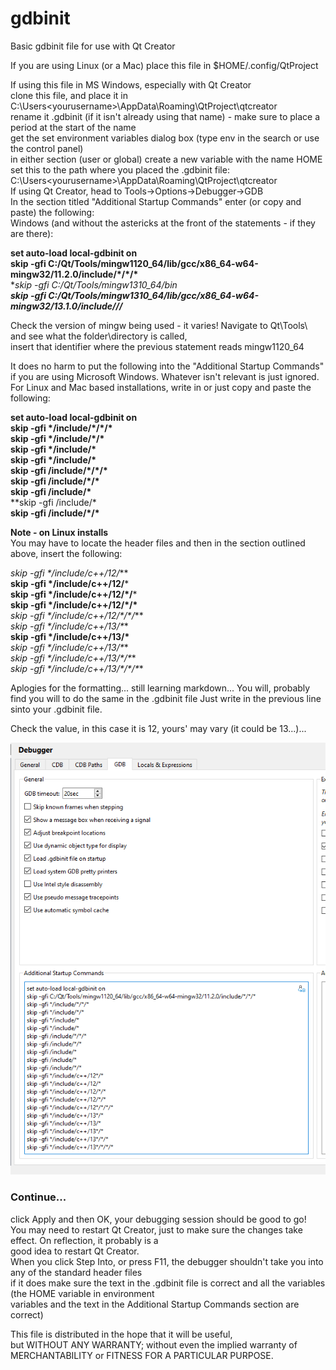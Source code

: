 # gdbinit
Basic gdbinit file for use with Qt Creator

If you are using Linux (or a Mac) place this file in $HOME/.config/QtProject  

If using this file in MS Windows, especially with Qt Creator  
clone this file, and place it in C:\Users\<yourusername>\AppData\Roaming\QtProject\qtcreator  
rename it .gdbinit (if it isn't already using that name) - make sure to place a period at the start of the name  
get the set environment variables dialog box (type env in the search or use the control panel)  
in either section (user or global) create a new variable with the name HOME  
set this to the path where you placed the .gdbinit file: C:\Users\<yourusername>\AppData\Roaming\QtProject\qtcreator  
If using Qt Creator, head to Tools->Options->Debugger->GDB   
In the section titled "Additional Startup Commands" enter (or copy and paste) the following:  
Windows (and without the astericks at the front of the statements - if they are there):  

**set auto-load local-gdbinit on**  
**skip -gfi C:/Qt/Tools/mingw1120_64/lib/gcc/x86_64-w64-mingw32/11.2.0/include/\*/\*\/\***  
**skip -gfi C:/Qt/Tools/mingw1310_64/bin  
**skip -gfi C:/Qt/Tools/mingw1310_64/lib/gcc/x86_64-w64-mingw32/13.1.0/include/*/*/***  

Check the version of mingw being used - it varies! 
Navigate to Qt\Tools\ and see what the folder\directory is called,  
insert that identifier where the previous statement reads mingw1120_64

It does no harm to put the following into the "Additional Startup Commands" if you are using Microsoft Windows. 
Whatever isn't relevant is just ignored. 
For Linux and Mac based installations, write in or just copy and paste the following:

**set auto-load local-gdbinit on**  
**skip -gfi \*/include/\*/\*/\***  
**skip -gfi \*/include/*/\***    
**skip -gfi \*/include/\***    
**skip -gfi \*/include/\***  
**skip -gfi /include/\*/\*/\***    
**skip -gfi /include/\*/\***    
**skip -gfi /include/\***      
**skip -gfi /include/\*    
**skip -gfi /include/\*/\***    

**Note - on Linux installs**  
You may have to locate the header files and then in the section outlined above, insert the following:  
  
**skip -gfi \*/include/c++/12*/***    
**skip -gfi \*/include/c++/12/***    
**skip -gfi \*/include/c++/12/\*/***  
**skip -gfi \*/include/c++/12/\*/\***  
**skip -gfi \*/include/c++/12*/\*/\*/***  
**skip -gfi \*/include/c++/13*/\***    
**skip -gfi \*/include/c++/13/\***  
**skip -gfi \*/include/c++/13*/\***  
**skip -gfi \*/include/c++/13*/\*/\***  
**skip -gfi \*/include/c++/13*/\*/\*/\***    

Aplogies for the formatting... still learning markdown... 
You will, probably find you will to do the same in the .gdbinit file
Just write in the previous line sinto your .gdbinit file. 

Check the value, in this case it is 12, yours' may vary (it could be 13...)...  

![Debugger Config](https://github.com/AndrewGrant31/gdbinit/blob/main/images/gdb_qt_config.png)

### Continue...  
click Apply and then OK, your debugging session should be good to go!  
You may need to restart Qt Creator, just to make sure the changes take effect. On reflection, it probably is a  
good idea to restart Qt Creator.  
When you click Step Into, or press F11, the debugger shouldn't take you into any of the standard header files   
if it does make sure the text in the .gdbinit file is correct and all the variables (the HOME variable in environment   
variables and the text in the Additional Startup Commands section are correct)  

This file is distributed in the hope that it will be useful,  
but WITHOUT ANY WARRANTY; without even the implied warranty of  
MERCHANTABILITY or FITNESS FOR A PARTICULAR PURPOSE.  


[def]: AndrewGrant31/gdbinit/images/gdb_qt_config.png
